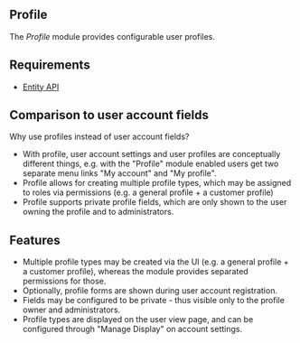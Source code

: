 Profile
-------

The *Profile* module provides configurable user profiles.

## Requirements

* [Entity API](https://www.drupal.org/project/entity)

## Comparison to user account fields

Why use profiles instead of user account fields?

* With profile, user account settings and user profiles are conceptually different things, e.g. with the "Profile" module enabled users get two separate menu links "My account" and "My profile".
* Profile allows for creating multiple profile types, which may be assigned to roles via permissions (e.g. a general profile + a customer profile)
* Profile supports private profile fields, which are only shown to the user owning the profile and to administrators.

## Features

* Multiple profile types may be created via the UI (e.g. a general profile + a customer profile), whereas the module provides separated permissions for those.
* Optionally, profile forms are shown during user account registration.
* Fields may be configured to be private - thus visible only to the profile owner and administrators.
* Profile types are displayed on the user view page, and can be configured through "Manage Display" on account settings.
